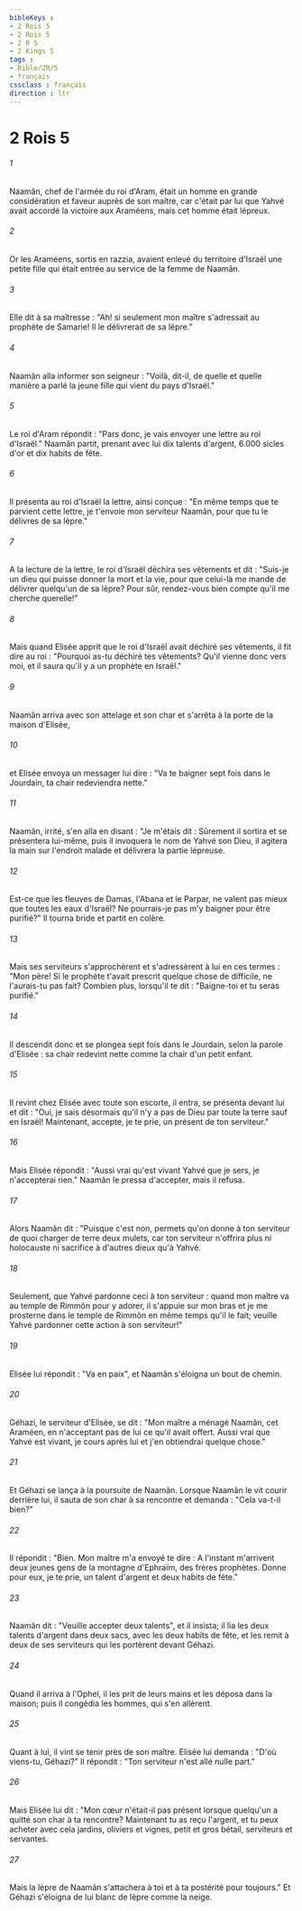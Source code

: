 ```yaml
---
bibleKeys : 
- 2 Rois 5
- 2 Rois 5
- 2 R 5
- 2 Kings 5
tags : 
- Bible/2R/5
- français
cssclass : français
direction : ltr
---
```


# 2 Rois 5

###### 1
Naamân, chef de l'armée du roi d'Aram, était un homme en grande considération et faveur auprès de son maître, car c'était par lui que Yahvé avait accordé la victoire aux Araméens, mais cet homme était lépreux.
###### 2
Or les Araméens, sortis en razzia, avaient enlevé du territoire d'Israël une petite fille qui était entrée au service de la femme de Naamân.
###### 3
Elle dit à sa maîtresse : "Ah! si seulement mon maître s'adressait au prophète de Samarie! Il le délivrerait de sa lèpre."
###### 4
Naamân alla informer son seigneur : "Voilà, dit-il, de quelle et quelle manière a parlé la jeune fille qui vient du pays d'Israël."
###### 5
Le roi d'Aram répondit : "Pars donc, je vais envoyer une lettre au roi d'Israël." Naamân partit, prenant avec lui dix talents d'argent, 6.000 sicles d'or et dix habits de fête.
###### 6
Il présenta au roi d'Israël la lettre, ainsi conçue : "En même temps que te parvient cette lettre, je t'envoie mon serviteur Naamân, pour que tu le délivres de sa lèpre."
###### 7
A la lecture de la lettre, le roi d'Israël déchira ses vêtements et dit : "Suis-je un dieu qui puisse donner la mort et la vie, pour que celui-là me mande de délivrer quelqu'un de sa lèpre? Pour sûr, rendez-vous bien compte qu'il me cherche querelle!"
###### 8
Mais quand Elisée apprit que le roi d'Israël avait déchiré ses vêtements, il fit dire au roi : "Pourquoi as-tu déchiré tes vêtements? Qu'il vienne donc vers moi, et il saura qu'il y a un prophète en Israël."
###### 9
Naamân arriva avec son attelage et son char et s'arrêta à la porte de la maison d'Elisée,
###### 10
et Elisée envoya un messager lui dire : "Va te baigner sept fois dans le Jourdain, ta chair redeviendra nette."
###### 11
Naamân, irrité, s'en alla en disant : "Je m'étais dit : Sûrement il sortira et se présentera lui-même, puis il invoquera le nom de Yahvé son Dieu, il agitera la main sur l'endroit malade et délivrera la partie lépreuse.
###### 12
Est-ce que les fleuves de Damas, l'Abana et le Parpar, ne valent pas mieux que toutes les eaux d'Israël? Ne pourrais-je pas m'y baigner pour être purifié?" Il tourna bride et partit en colère.
###### 13
Mais ses serviteurs s'approchèrent et s'adressèrent à lui en ces termes : "Mon père! Si le prophète t'avait prescrit quelque chose de difficile, ne l'aurais-tu pas fait? Combien plus, lorsqu'il te dit : "Baigne-toi et tu seras purifié."
###### 14
Il descendit donc et se plongea sept fois dans le Jourdain, selon la parole d'Elisée : sa chair redevint nette comme la chair d'un petit enfant.
###### 15
Il revint chez Elisée avec toute son escorte, il entra, se présenta devant lui et dit : "Oui, je sais désormais qu'il n'y a pas de Dieu par toute la terre sauf en Israël! Maintenant, accepte, je te prie, un présent de ton serviteur."
###### 16
Mais Elisée répondit : "Aussi vrai qu'est vivant Yahvé que je sers, je n'accepterai rien." Naamân le pressa d'accepter, mais il refusa.
###### 17
Alors Naamân dit : "Puisque c'est non, permets qu'on donne à ton serviteur de quoi charger de terre deux mulets, car ton serviteur n'offrira plus ni holocauste ni sacrifice à d'autres dieux qu'à Yahvé.
###### 18
Seulement, que Yahvé pardonne ceci à ton serviteur : quand mon maître va au temple de Rimmôn pour y adorer, il s'appuie sur mon bras et je me prosterne dans le temple de Rimmôn en même temps qu'il le fait; veuille Yahvé pardonner cette action à son serviteur!"
###### 19
Elisée lui répondit : "Va en paix", et Naamân s'éloigna un bout de chemin.
###### 20
Géhazi, le serviteur d'Elisée, se dit : "Mon maître a ménagé Naamân, cet Araméen, en n'acceptant pas de lui ce qu'il avait offert. Aussi vrai que Yahvé est vivant, je cours après lui et j'en obtiendrai quelque chose."
###### 21
Et Géhazi se lança à la poursuite de Naamân. Lorsque Naamân le vit courir derrière lui, il sauta de son char à sa rencontre et demanda : "Cela va-t-il bien?"
###### 22
Il répondit : "Bien. Mon maître m'a envoyé te dire : A l'instant m'arrivent deux jeunes gens de la montagne d'Ephraïm, des frères prophètes. Donne pour eux, je te prie, un talent d'argent et deux habits de fête."
###### 23
Naamân dit : "Veuille accepter deux talents", et il insista; il lia les deux talents d'argent dans deux sacs, avec les deux habits de fête, et les remit à deux de ses serviteurs qui les portèrent devant Géhazi.
###### 24
Quand il arriva à l'Ophel, il les prit de leurs mains et les déposa dans la maison; puis il congédia les hommes, qui s'en allèrent.
###### 25
Quant à lui, il vint se tenir près de son maître. Elisée lui demanda : "D'où viens-tu, Géhazi?" Il répondit : "Ton serviteur n'est allé nulle part."
###### 26
Mais Elisée lui dit : "Mon cœur n'était-il pas présent lorsque quelqu'un a quitté son char à ta rencontre? Maintenant tu as reçu l'argent, et tu peux acheter avec cela jardins, oliviers et vignes, petit et gros bétail, serviteurs et servantes.
###### 27
Mais la lèpre de Naamân s'attachera à toi et à ta postérité pour toujours." Et Géhazi s'éloigna de lui blanc de lèpre comme la neige.
